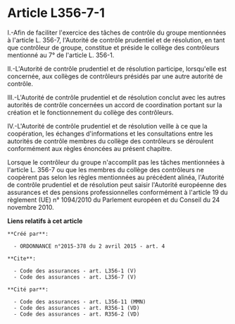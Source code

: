 # Article L356-7-1

I.-Afin de faciliter l'exercice des tâches de contrôle du groupe mentionnées à l'article L. 356-7, l'Autorité de contrôle
prudentiel et de résolution, en tant que contrôleur de groupe, constitue et préside le collège des contrôleurs mentionné au
7° de l'article L. 356-1. 

II.-L'Autorité de contrôle prudentiel et de résolution participe, lorsqu'elle est concernée, aux collèges de contrôleurs
présidés par une autre autorité de contrôle. 

III.-L'Autorité de contrôle prudentiel et de résolution conclut avec les autres autorités de contrôle concernées un accord de
coordination portant sur la création et le fonctionnement du collège des contrôleurs. 

IV.-L'Autorité de contrôle prudentiel et de résolution veille à ce que la coopération, les échanges d'informations et les
consultations entre les autorités de contrôle membres du collège des contrôleurs se déroulent conformément aux règles
énoncées au présent chapitre. 

Lorsque le contrôleur du groupe n'accomplit pas les tâches mentionnées à l'article L. 356-7 ou que les membres du collège des
contrôleurs ne coopèrent pas selon les règles mentionnées au précédent alinéa, l'Autorité de contrôle prudentiel et de
résolution peut saisir l'Autorité européenne des assurances et des pensions professionnelles conformément à l'article 19 du
règlement (UE) n° 1094/2010 du Parlement européen et du Conseil du 24 novembre 2010.

**Liens relatifs à cet article**

	**Créé par**:

	  - ORDONNANCE n°2015-378 du 2 avril 2015 - art. 4

	**Cite**:

	  - Code des assurances - art. L356-1 (V)
	  - Code des assurances - art. L356-7 (V)

	**Cité par**:

	  - Code des assurances - art. L356-11 (MMN)
	  - Code des assurances - art. R356-1 (VD)
	  - Code des assurances - art. R356-2 (VD)
